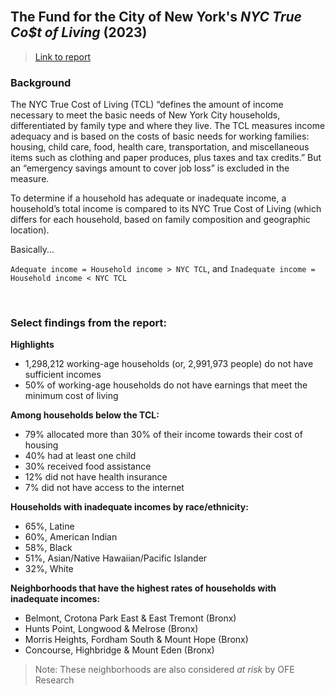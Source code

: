 <br>

## The Fund for the City of New York's *NYC True Co$t of Living* (2023)

> [Link to report](https://www.fcny.org/nyc-true-cost/)  

### Background

The NYC True Cost of Living (TCL) “defines the amount of income necessary to meet the basic needs of New York City households, differentiated by family type and where they live. The TCL measures income adequacy and is based on the costs of basic needs for working families: housing, child care, food, health care, transportation, and miscellaneous items such as clothing and paper produces, plus taxes and tax credits.” But an “emergency savings amount to cover job loss” is excluded in the measure.

To determine if a household has adequate or inadequate income, a household’s total income is compared to its NYC True Cost of Living (which differs for each household, based on family composition and geographic location).

Basically...

`Adequate income = Household income > NYC TCL`, and `Inadequate income = Household income < NYC TCL`    

<br>  

### Select findings from the report:    

**Highlights**   

- 1,298,212 working-age households (or, 2,991,973 people) do not have sufficient incomes
- 50% of working-age households do not have earnings that meet the minimum cost of living 

**Among households below the TCL:**   

- 79% allocated more than 30% of their income towards their cost of housing
- 40% had at least one child
- 30% received food assistance
- 12% did not have health insurance
- 7% did not have access to the internet  

**Households with inadequate incomes by race/ethnicity:**   
- 65%, Latine
- 60%, American Indian
- 58%, Black
- 51%, Asian/Native Hawaiian/Pacific Islander
- 32%, White  

**Neighborhoods that have the highest rates of households with inadequate incomes:**    
- Belmont, Crotona Park East & East Tremont (Bronx)
- Hunts Point, Longwood & Melrose (Bronx)
- Morris Heights, Fordham South & Mount Hope (Bronx)  
- Concourse, Highbridge & Mount Eden (Bronx)    

> Note: These neighborhoods are also considered *at risk* by OFE Research
